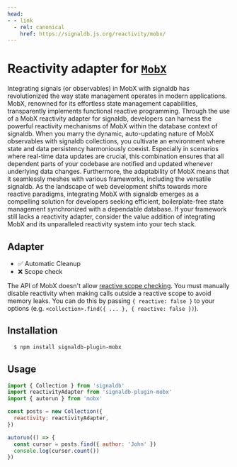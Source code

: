 ```yaml
---
head:
- - link
  - rel: canonical
    href: https://signaldb.js.org/reactivity/mobx/
---
```

# Reactivity adapter for [`MobX`](https://mobx.js.org/)

Integrating signals (or observables) in MobX with signaldb has revolutionized the way state management operates in modern applications. MobX, renowned for its effortless state management capabilities, transparently implements functional reactive programming. Through the use of a MobX reactivity adapter for signaldb, developers can harness the powerful reactivity mechanisms of MobX within the database context of signaldb. When you marry the dynamic, auto-updating nature of MobX observables with signaldb collections, you cultivate an environment where state and data persistency harmoniously coexist. Especially in scenarios where real-time data updates are crucial, this combination ensures that all dependent parts of your codebase are notified and updated whenever underlying data changes. Furthermore, the adaptability of MobX means that it seamlessly meshes with various frameworks, including the versatile signaldb. As the landscape of web development shifts towards more reactive paradigms, integrating MobX with signaldb emerges as a compelling solution for developers seeking efficient, boilerplate-free state management synchronized with a dependable database. If your framework still lacks a reactivity adapter, consider the value addition of integrating MobX and its unparalleled reactivity system into your tech stack.

## Adapter

* ✅ Automatic Cleanup
* ❌ Scope check

The API of MobX doesn't allow [reactive scope checking](/reactivity/#reactivity-libraries).
You must manually disable reactivity when making calls outside a reactive scope to avoid memory leaks. You can do this by passing `{ reactive: false }` to your options (e.g. `<collection>.find({ ... }, { reactive: false })`).

## Installation

```bash
  $ npm install signaldb-plugin-mobx
```

## Usage

```js
import { Collection } from 'signaldb'
import reactivityAdapter from 'signaldb-plugin-mobx'
import { autorun } from 'mobx'

const posts = new Collection({
  reactivity: reactivityAdapter,
})

autorun(() => {
  const cursor = posts.find({ author: 'John' })
  console.log(cursor.count())
})
```
